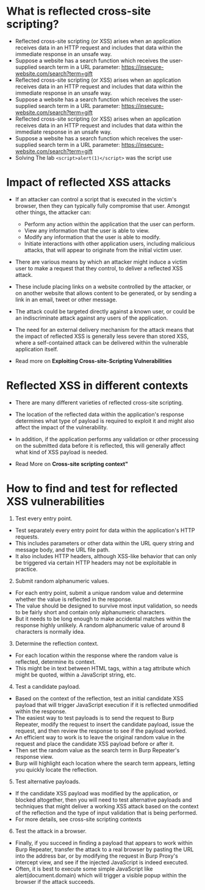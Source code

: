 # What is reflected cross-site scripting?
- Reflected cross-site scripting (or XSS) arises when an application receives data in an HTTP request and includes that data within the immediate response in an unsafe way.
- Suppose a website has a search function which receives the user-supplied search term in a URL parameter: https://insecure-website.com/search?term=gift
- Reflected cross-site scripting (or XSS) arises when an application receives data in an HTTP request and includes that data within the immediate response in an unsafe way.
- Suppose a website has a search function which receives the user-supplied search term in a URL parameter:
https://insecure-website.com/search?term=gift
- Reflected cross-site scripting (or XSS) arises when an application receives data in an HTTP request and includes that data within the immediate response in an unsafe way.
- Suppose a website has a search function which receives the user-supplied search term in a URL parameter:
https://insecure-website.com/search?term=gift
- Solving The lab ```<script>alert(1)</script>``` was the script use

# Impact of reflected XSS attacks
- If an attacker can control a script that is executed in the victim's browser, then they can typically fully compromise that user. Amongst other things, the attacker can:
    - Perform any action within the application that the user can perform.
    - View any information that the user is able to view.
    - Modify any information that the user is able to modify.
    - Initiate interactions with other application users, including malicious attacks, that will appear to originate from the initial victim user.
- There are various means by which an attacker might induce a victim user to make a request that they control, to deliver a reflected XSS attack. 
- These include placing links on a website controlled by the attacker, or on another website that allows content to be generated, or by sending a link in an email, tweet or other message. 
- The attack could be targeted directly against a known user, or could be an indiscriminate attack against any users of the application.
- The need for an external delivery mechanism for the attack means that the impact of reflected XSS is generally less severe than stored XSS, where a self-contained attack can be delivered within the vulnerable application itself.

- Read more on **Exploiting Cross-site-Scripting Vulnerabilities**

# Reflected XSS in different contexts
- There are many different varieties of reflected cross-site scripting. 
- The location of the reflected data within the application's response determines what type of payload is required to exploit it and might also affect the impact of the vulnerability.
- In addition, if the application performs any validation or other processing on the submitted data before it is reflected, this will generally affect what kind of XSS payload is needed.

- Read More on **Cross-site scripting context"**

# How to find and test for reflected XSS vulnerabilities
1. Test every entry point. 
- Test separately every entry point for data within the application's HTTP requests. 
- This includes parameters or other data within the URL query string and message body, and the URL file path. 
- It also includes HTTP headers, although XSS-like behavior that can only be triggered via certain HTTP headers may not be exploitable in practice.

2. Submit random alphanumeric values. 
- For each entry point, submit a unique random value and determine whether the value is reflected in the response. 
- The value should be designed to survive most input validation, so needs to be fairly short and contain only alphanumeric characters. 
- But it needs to be long enough to make accidental matches within the response highly unlikely. A random alphanumeric value of around 8 characters is normally idea.

3. Determine the reflection context. 
- For each location within the response where the random value is reflected, determine its context. 
- This might be in text between HTML tags, within a tag attribute which might be quoted, within a JavaScript string, etc.

4. Test a candidate payload. 
- Based on the context of the reflection, test an initial candidate XSS payload that will trigger JavaScript execution if it is reflected unmodified within the response. 
- The easiest way to test payloads is to send the request to Burp Repeater, modify the request to insert the candidate payload, issue the request, and then review the response to see if the payload worked. 
- An efficient way to work is to leave the original random value in the request and place the candidate XSS payload before or after it. 
- Then set the random value as the search term in Burp Repeater's response view. 
- Burp will highlight each location where the search term appears, letting you quickly locate the reflection.

5. Test alternative payloads. 
- If the candidate XSS payload was modified by the application, or blocked altogether, then you will need to test alternative payloads and techniques that might deliver a working XSS attack based on the context of the reflection and the type of input validation that is being performed. 
- For more details, see cross-site scripting contexts

6. Test the attack in a browser. 
- Finally, if you succeed in finding a payload that appears to work within Burp Repeater, transfer the attack to a real browser by pasting the URL into the address bar, or by modifying the request in Burp Proxy's intercept view, and see if the injected JavaScript is indeed executed. 
- Often, it is best to execute some simple JavaScript like alert(document.domain) which will trigger a visible popup within the browser if the attack succeeds.

 